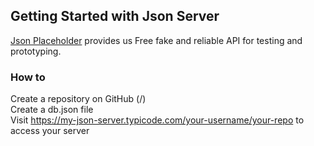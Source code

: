 ## Getting Started with Json Server
[Json Placeholder](https://jsonplaceholder.typicode.com/) provides us Free fake and reliable API for testing and prototyping.

### How to
Create a repository on GitHub (<your-username>/<your-repo>)
<br />
Create a db.json file
<br />
Visit https://my-json-server.typicode.com/your-username/your-repo to access your server
